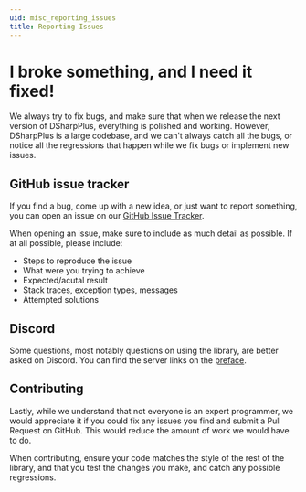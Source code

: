 ```yaml
---
uid: misc_reporting_issues
title: Reporting Issues
---
```


# I broke something, and I need it fixed!

We always try to fix bugs, and make sure that when we release the next version of DSharpPlus, everything is polished and 
working. However, DSharpPlus is a large codebase, and we can't always catch all the bugs, or notice all the regressions 
that happen while we fix bugs or implement new issues.

## GitHub issue tracker

If you find a bug, come up with a new idea, or just want to report something, you can open an issue on our 
[GitHub Issue Tracker](https://github.com/DSharpPlus/DSharpPlus/issues "DSharpPlus issues on GitHub").

When opening an issue, make sure to include as much detail as possible. If at all possible, please include:

* Steps to reproduce the issue
* What were you trying to achieve
* Expected/acutal result
* Stack traces, exception types, messages
* Attempted solutions

## Discord 

Some questions, most notably questions on using the library, are better asked on Discord. You can find the server links on the [preface](xref:preface).

## Contributing

Lastly, while we understand that not everyone is an expert programmer, we would appreciate it if you could fix any issues you 
find and submit a Pull Request on GitHub. This would reduce the amount of work we would have to do.

When contributing, ensure your code matches the style of the rest of the library, and that you test the changes you make, and 
catch any possible regressions.